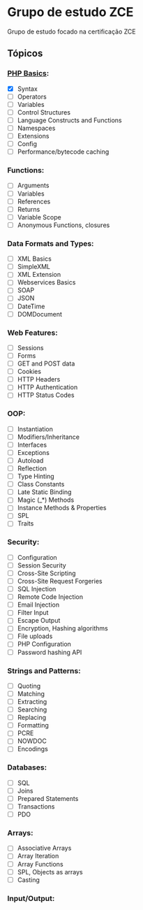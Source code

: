 # Grupo de estudo ZCE
Grupo de estudo focado na certificação ZCE

## Tópicos

### [PHP Basics](/php-basics.md):
- [x] Syntax
- [ ] Operators
- [ ] Variables
- [ ] Control Structures
- [ ] Language Constructs and Functions
- [ ] Namespaces
- [ ] Extensions
- [ ] Config
- [ ] Performance/bytecode caching

### Functions:
- [ ] Arguments
- [ ] Variables
- [ ] References
- [ ] Returns
- [ ] Variable Scope
- [ ] Anonymous Functions, closures

### Data Formats and Types:
- [ ] XML Basics
- [ ] SimpleXML
- [ ] XML Extension
- [ ] Webservices Basics
- [ ] SOAP
- [ ] JSON
- [ ] DateTime
- [ ] DOMDocument

### Web Features:
- [ ] Sessions
- [ ] Forms
- [ ] GET and POST data
- [ ] Cookies
- [ ] HTTP Headers
- [ ] HTTP Authentication
- [ ] HTTP Status Codes

### OOP:
- [ ] Instantiation
- [ ] Modifiers/Inheritance
- [ ] Interfaces
- [ ] Exceptions
- [ ] Autoload
- [ ] Reflection
- [ ] Type Hinting
- [ ] Class Constants
- [ ] Late Static Binding
- [ ] Magic (_*) Methods
- [ ] Instance Methods & Properties
- [ ] SPL
- [ ] Traits

### Security:
- [ ] Configuration
- [ ] Session Security
- [ ] Cross-Site Scripting
- [ ] Cross-Site Request Forgeries
- [ ] SQL Injection
- [ ] Remote Code Injection
- [ ] Email Injection
- [ ] Filter Input
- [ ] Escape Output
- [ ] Encryption, Hashing algorithms
- [ ] File uploads
- [ ] PHP Configuration
- [ ] Password hashing API

### Strings and Patterns:
- [ ] Quoting
- [ ] Matching
- [ ] Extracting
- [ ] Searching
- [ ] Replacing
- [ ] Formatting
- [ ] PCRE
- [ ] NOWDOC
- [ ] Encodings

### Databases:
- [ ] SQL
- [ ] Joins
- [ ] Prepared Statements
- [ ] Transactions
- [ ] PDO

### Arrays:
- [ ] Associative Arrays
- [ ] Array Iteration
- [ ] Array Functions
- [ ] SPL, Objects as arrays
- [ ] Casting

### Input/Output: